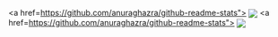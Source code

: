 <a href=https://github.com/anuraghazra/github-readme-stats"> <img align="center" src="https://github-readme-stats.vercel.app/api/top-langs/?username=D3r3k23&count_private=true&title_color=ffffff&text_color=c9cacc&icon_color=2bbc8a&bg_color=1c1c20" /> </a>
<a href=https://github.com/anuraghazra/github-readme-stats"> <img align="center" src="https://github-readme-stats.vercel.app/api/?username=D3r3k23&count_private=true&title_color=ffffff&text_color=c9cacc&icon_color=2bbc8a&bg_color=1c1c20" /> </a>
